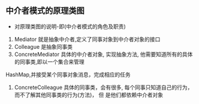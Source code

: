 ## 中介者模式的原理类图

*   对原理类图的说明-即(中介者模式的角色及职责)

1.  Mediator 就是抽象中介者,定义了同事对象到中介者对象的接口
2.  Colleague 是抽象同事类
3.  ConcreteMediator 具体的中介者对象, 实现抽象方法, 他需要知道所有的具体的同事类,即以一个集合来管理

HashMap,并接受某个同事对象消息，完成相应的任务

1.  ConcreteColleague 具体的同事类，会有很多, 每个同事只知道自己的行为， 而不了解其他同事类的行为(方法)， 但 是他们都依赖中介者对象